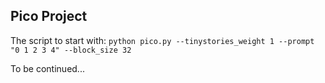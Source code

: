 ## Pico Project

The script to start with:
`python pico.py --tinystories_weight 1 --prompt "0 1 2 3 4" --block_size 32`

To be continued...